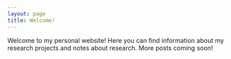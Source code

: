 ```yaml
---
layout: page
title: Welcome!
---
```

Welcome to my personal website! Here you can find information about my research projects and notes about research. More posts coming soon!

